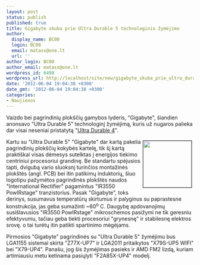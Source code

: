 ```yaml
---
layout: post
status: publish
published: true
title: Gigabyte skuba prie Ultra Durable 5 technologinio žymėjimo
author:
  display_name: BC00
  login: BC00
  email: matasx@one.lt
  url: ''
author_login: BC00
author_email: matasx@one.lt
wordpress_id: 6498
wordpress_url: http://localhost/site/new/gigabyte_skuba_prie_ultra_durable_5_technologinio_zymejimo/
date: '2012-06-04 19:04:38 +0300'
date_gmt: '2012-06-04 19:04:38 +0300'
categories:
- Naujienos
---
```

<p>
	Vaizdo bei pagrindinių plok&scaron;čių gamybos lyderis, &quot;Gigabyte&quot;, &scaron;iandien anonsavo &quot;Ultra Durable 5&quot; technologinį žymėjimą, kuris už nugaros palieka dar visai neseniai pristatytą &quot;<a href="http://www.technews.lt/tekstas/gigabyte_zengia_prie_ultra_durable_4_technologinio_zymejimo.html;;">Ultra Durable 4</a>&quot;.</p>
<p>
	<img alt="" src="http://technews.lt/userfiles/gigabyte(3).jpg" style="width: 130px; height: 125px; float: right; border-width: 1px; border-style: solid; margin: 5px;" />Kartu su &quot;Ultra Durable 5&quot; &quot;Gigabyte&quot; dar kartą pakelia pagrindinių plok&scaron;čių kokybės kartelę, tik &scaron;į kartą prakti&scaron;kai visas dėmesys sutelktas į energijos tiekimo centriniui procesoriui grandinę. Be standartu spėjusios tapti, dvigubą vario sluoksnį turinčios montažinės plok&scaron;tės (angl. PCB) bei itin patikimų induktorių, &scaron;iuo logotipu pažymėtos pagrindinės plok&scaron;tės naudos &quot;International Rectifier&quot; pagamintus &quot;IR3550 PowIRstage&quot; tranzistorius. Pasak &quot;Gigabyte&quot;, toks derinys, susumavus temperatūrų skirtumus ir palyginus su paprastesne konstrukcija, jas geba sumažinti ~60<sup>o</sup> C. Daugybę apdovanojimų susi&scaron;lavusios &quot;IR3550 PowIRstage&quot; mikroschemos pasižymi ne tik geresniu efektyvumu, tačiau geba tiekti procesoriui &quot;grynesnę&quot; ir stabilesnę elektros srovę. o tai turėtų itin patikti spartinimo mėgėjams.</p>
<p>
	Pirmosios &quot;Gigabyte&quot; pagrindinės su &quot;Ultra Durable 5&quot; žymėjimu bus LGA1155 sistemai skirta &quot;Z77X-UP7&quot; ir LGA2011 pritaikytos &quot;X79S-UP5 WIFI&quot; bei &quot;X79-UP4&quot;. Pana&scaron;u, jog &scaron;is žymėjimas pasieks ir AMD FM2 lizdą, kuriam artimiausiu metu ketinama pasiųlyti &quot;F2A85X-UP4&quot; modelį.</p>
